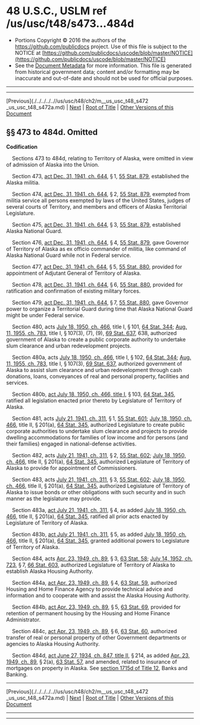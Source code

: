 ---
---

# 48 U.S.C., USLM ref /us/usc/t48/s473...484d

* Portions Copyright © 2016 the authors of the https://github.com/publicdocs project.
  Use of this file is subject to the NOTICE at [https://github.com/publicdocs/uscode/blob/master/NOTICE](https://github.com/publicdocs/uscode/blob/master/NOTICE)
* See the [Document Metadata](././../../../..//README.md) for more information.
  This file is generated from historical government data; content and/or formatting may be inaccurate and out-of-date and should not be used for official purposes.

----------
----------

[Previous](./../../../..//us/usc/t48/ch2/m__us_usc_t48_s472 _us_usc_t48_s472a.md) | [Next](./../../../..//us/usc/t48/ch2/m__us_usc_t48_s484e.md) | [Root of Title](./../../../../) | [Other Versions of this Document](https://publicdocs.github.io/go/links?ns=uslm&ref=%2Fus%2Fusc%2Ft48%2Fs473...484d)

## §§ 473 to 484d. Omitted

 __Codification__ 

    Sections 473 to 484d, relating to Territory of Alaska, were omitted in view of admission of Alaska into the Union.

    Section 473, [act Dec. 31, 1941, ch. 644][/us/act/1941-12-31/ch644], § 1, [55 Stat. 879][/us/stat/55/879], established the Alaska militia.

    Section 474, [act Dec. 31, 1941, ch. 644][/us/act/1941-12-31/ch644], § 2, [55 Stat. 879][/us/stat/55/879], exempted from militia service all persons exempted by laws of the United States, judges of several courts of Territory, and members and officers of Alaska Territorial Legislature.

    Section 475, [act Dec. 31, 1941, ch. 644][/us/act/1941-12-31/ch644], § 3, [55 Stat. 879][/us/stat/55/879], established Alaska National Guard.

    Section 476, [act Dec. 31, 1941, ch. 644][/us/act/1941-12-31/ch644], § 4, [55 Stat. 879][/us/stat/55/879], gave Governor of Territory of Alaska as ex officio commander of militia, like command of Alaska National Guard while not in Federal service.

    Section 477, [act Dec. 31, 1941, ch. 644][/us/act/1941-12-31/ch644], § 5, [55 Stat. 880][/us/stat/55/880], provided for appointment of Adjutant General of Territory of Alaska.

    Section 478, [act Dec. 31, 1941, ch. 644][/us/act/1941-12-31/ch644], § 6, [55 Stat. 880][/us/stat/55/880], provided for ratification and confirmation of existing military forces.

    Section 479, [act Dec. 31, 1941, ch. 644][/us/act/1941-12-31/ch644], § 7, [55 Stat. 880][/us/stat/55/880], gave Governor power to organize a Territorial Guard during time that Alaska National Guard might be under Federal service.

    Section 480, acts [July 18, 1950, ch. 466][/us/act/1950-07-18/ch466], title I, § 101, [64 Stat. 344][/us/stat/64/344]; [Aug. 11, 1955, ch. 783][/us/act/1955-08-11/ch783], title I, § 107(3), (7), (9), [69 Stat. 637][/us/stat/69/637], 638, authorized government of Alaska to create a public corporate authority to undertake slum clearance and urban redevelopment projects.

    Section 480a, acts [July 18, 1950, ch. 466][/us/act/1950-07-18/ch466], title I, § 102, [64 Stat. 344][/us/stat/64/344]; [Aug. 11, 1955, ch. 783][/us/act/1955-08-11/ch783], title I, § 107(3), [69 Stat. 637][/us/stat/69/637], authorized government of Alaska to assist slum clearance and urban redevelopment through cash donations, loans, conveyances of real and personal property, facilities and services.

    Section 480b, [act July 18, 1950, ch. 466, title I][/us/act/1950-07-18/ch466/tI], § 103, [64 Stat. 345][/us/stat/64/345], ratified all legislation enacted prior thereto by Legislature of Territory of Alaska.

    Section 481, acts [July 21, 1941, ch. 311][/us/act/1941-07-21/ch311], § 1, [55 Stat. 601][/us/stat/55/601]; [July 18, 1950, ch. 466][/us/act/1950-07-18/ch466], title II, § 201(a), [64 Stat. 345][/us/stat/64/345], authorized Legislature to create public corporate authorities to undertake slum clearance and projects to provide dwelling accommodations for families of low income and for persons (and their families) engaged in national-defense activities.

    Section 482, acts [July 21, 1941, ch. 311][/us/act/1941-07-21/ch311], § 2, [55 Stat. 602][/us/stat/55/602]; [July 18, 1950, ch. 466][/us/act/1950-07-18/ch466], title II, § 201(a), [64 Stat. 345][/us/stat/64/345], authorized Legislature of Territory of Alaska to provide for appointment of Commissioners.

    Section 483, acts [July 21, 1941, ch. 311][/us/act/1941-07-21/ch311], § 3, [55 Stat. 602][/us/stat/55/602]; [July 18, 1950, ch. 466][/us/act/1950-07-18/ch466], title II, § 201(a), [64 Stat. 345][/us/stat/64/345], authorized Legislature of Territory of Alaska to issue bonds or other obligations with such security and in such manner as the legislature may provide.

    Section 483a, [act July 21, 1941, ch. 311][/us/act/1941-07-21/ch311], § 4, as added [July 18, 1950, ch. 466][/us/act/1950-07-18/ch466], title II, § 201(a), [64 Stat. 345][/us/stat/64/345], ratified all prior acts enacted by Legislature of Territory of Alaska.

    Section 483b, [act July 21, 1941, ch. 311][/us/act/1941-07-21/ch311], § 5, as added [July 18, 1950, ch. 466][/us/act/1950-07-18/ch466], title II, § 201(a), [64 Stat. 345][/us/stat/64/345], granted additional powers to Legislature of Territory of Alaska.

    Section 484, acts [Apr. 23, 1949, ch. 89][/us/act/1949-04-23/ch89], § 3, [63 Stat. 58][/us/stat/63/58]; [July 14, 1952, ch. 723][/us/act/1952-07-14/ch723], § 7, [66 Stat. 603][/us/stat/66/603], authorized Legislature of Territory of Alaska to establish Alaska Housing Authority.

    Section 484a, [act Apr. 23, 1949, ch. 89][/us/act/1949-04-23/ch89], § 4, [63 Stat. 59][/us/stat/63/59], authorized Housing and Home Finance Agency to provide technical advice and information and to cooperate with and assist the Alaska Housing Authority.

    Section 484b, [act Apr. 23, 1949, ch. 89][/us/act/1949-04-23/ch89], § 5, [63 Stat. 69][/us/stat/63/69], provided for retention of permanent housing by the Housing and Home Finance Administrator.

    Section 484c, [act Apr. 23, 1949, ch. 89][/us/act/1949-04-23/ch89], § 6, [63 Stat. 60][/us/stat/63/60], authorized transfer of real or personal property of other Government departments or agencies to Alaska Housing Authority.

    Section 484d, [act June 27, 1934, ch. 847, title II][/us/act/1934-06-27/ch847/tII], § 214, as added [Apr. 23, 1949, ch. 89][/us/act/1949-04-23/ch89], § 2(a), [63 Stat. 57][/us/stat/63/57], and amended, related to insurance of mortgages on property in Alaska. See [section 1715d of Title 12][/us/usc/t12/s1715d], Banks and Banking.

----------

[Previous](./../../../..//us/usc/t48/ch2/m__us_usc_t48_s472 _us_usc_t48_s472a.md) | [Next](./../../../..//us/usc/t48/ch2/m__us_usc_t48_s484e.md) | [Root of Title](./../../../../) | [Other Versions of this Document](https://publicdocs.github.io/go/links?ns=uslm&ref=%2Fus%2Fusc%2Ft48%2Fs473...484d)

----------
----------

[/us/act/1941-12-31/ch644]: https://publicdocs.github.io/go/links?ns=uslm&ref=%2Fus%2Fact%2F1941-12-31%2Fch644
[/us/stat/55/879]: https://publicdocs.github.io/go/links?ns=uslm&ref=%2Fus%2Fstat%2F55%2F879
[/us/act/1941-12-31/ch644]: https://publicdocs.github.io/go/links?ns=uslm&ref=%2Fus%2Fact%2F1941-12-31%2Fch644
[/us/stat/55/879]: https://publicdocs.github.io/go/links?ns=uslm&ref=%2Fus%2Fstat%2F55%2F879
[/us/act/1941-12-31/ch644]: https://publicdocs.github.io/go/links?ns=uslm&ref=%2Fus%2Fact%2F1941-12-31%2Fch644
[/us/stat/55/879]: https://publicdocs.github.io/go/links?ns=uslm&ref=%2Fus%2Fstat%2F55%2F879
[/us/act/1941-12-31/ch644]: https://publicdocs.github.io/go/links?ns=uslm&ref=%2Fus%2Fact%2F1941-12-31%2Fch644
[/us/stat/55/879]: https://publicdocs.github.io/go/links?ns=uslm&ref=%2Fus%2Fstat%2F55%2F879
[/us/act/1941-12-31/ch644]: https://publicdocs.github.io/go/links?ns=uslm&ref=%2Fus%2Fact%2F1941-12-31%2Fch644
[/us/stat/55/880]: https://publicdocs.github.io/go/links?ns=uslm&ref=%2Fus%2Fstat%2F55%2F880
[/us/act/1941-12-31/ch644]: https://publicdocs.github.io/go/links?ns=uslm&ref=%2Fus%2Fact%2F1941-12-31%2Fch644
[/us/stat/55/880]: https://publicdocs.github.io/go/links?ns=uslm&ref=%2Fus%2Fstat%2F55%2F880
[/us/act/1941-12-31/ch644]: https://publicdocs.github.io/go/links?ns=uslm&ref=%2Fus%2Fact%2F1941-12-31%2Fch644
[/us/stat/55/880]: https://publicdocs.github.io/go/links?ns=uslm&ref=%2Fus%2Fstat%2F55%2F880
[/us/act/1950-07-18/ch466]: https://publicdocs.github.io/go/links?ns=uslm&ref=%2Fus%2Fact%2F1950-07-18%2Fch466
[/us/stat/64/344]: https://publicdocs.github.io/go/links?ns=uslm&ref=%2Fus%2Fstat%2F64%2F344
[/us/act/1955-08-11/ch783]: https://publicdocs.github.io/go/links?ns=uslm&ref=%2Fus%2Fact%2F1955-08-11%2Fch783
[/us/stat/69/637]: https://publicdocs.github.io/go/links?ns=uslm&ref=%2Fus%2Fstat%2F69%2F637
[/us/act/1950-07-18/ch466]: https://publicdocs.github.io/go/links?ns=uslm&ref=%2Fus%2Fact%2F1950-07-18%2Fch466
[/us/stat/64/344]: https://publicdocs.github.io/go/links?ns=uslm&ref=%2Fus%2Fstat%2F64%2F344
[/us/act/1955-08-11/ch783]: https://publicdocs.github.io/go/links?ns=uslm&ref=%2Fus%2Fact%2F1955-08-11%2Fch783
[/us/stat/69/637]: https://publicdocs.github.io/go/links?ns=uslm&ref=%2Fus%2Fstat%2F69%2F637
[/us/act/1950-07-18/ch466/tI]: https://publicdocs.github.io/go/links?ns=uslm&ref=%2Fus%2Fact%2F1950-07-18%2Fch466%2FtI
[/us/stat/64/345]: https://publicdocs.github.io/go/links?ns=uslm&ref=%2Fus%2Fstat%2F64%2F345
[/us/act/1941-07-21/ch311]: https://publicdocs.github.io/go/links?ns=uslm&ref=%2Fus%2Fact%2F1941-07-21%2Fch311
[/us/stat/55/601]: https://publicdocs.github.io/go/links?ns=uslm&ref=%2Fus%2Fstat%2F55%2F601
[/us/act/1950-07-18/ch466]: https://publicdocs.github.io/go/links?ns=uslm&ref=%2Fus%2Fact%2F1950-07-18%2Fch466
[/us/stat/64/345]: https://publicdocs.github.io/go/links?ns=uslm&ref=%2Fus%2Fstat%2F64%2F345
[/us/act/1941-07-21/ch311]: https://publicdocs.github.io/go/links?ns=uslm&ref=%2Fus%2Fact%2F1941-07-21%2Fch311
[/us/stat/55/602]: https://publicdocs.github.io/go/links?ns=uslm&ref=%2Fus%2Fstat%2F55%2F602
[/us/act/1950-07-18/ch466]: https://publicdocs.github.io/go/links?ns=uslm&ref=%2Fus%2Fact%2F1950-07-18%2Fch466
[/us/stat/64/345]: https://publicdocs.github.io/go/links?ns=uslm&ref=%2Fus%2Fstat%2F64%2F345
[/us/act/1941-07-21/ch311]: https://publicdocs.github.io/go/links?ns=uslm&ref=%2Fus%2Fact%2F1941-07-21%2Fch311
[/us/stat/55/602]: https://publicdocs.github.io/go/links?ns=uslm&ref=%2Fus%2Fstat%2F55%2F602
[/us/act/1950-07-18/ch466]: https://publicdocs.github.io/go/links?ns=uslm&ref=%2Fus%2Fact%2F1950-07-18%2Fch466
[/us/stat/64/345]: https://publicdocs.github.io/go/links?ns=uslm&ref=%2Fus%2Fstat%2F64%2F345
[/us/act/1941-07-21/ch311]: https://publicdocs.github.io/go/links?ns=uslm&ref=%2Fus%2Fact%2F1941-07-21%2Fch311
[/us/act/1950-07-18/ch466]: https://publicdocs.github.io/go/links?ns=uslm&ref=%2Fus%2Fact%2F1950-07-18%2Fch466
[/us/stat/64/345]: https://publicdocs.github.io/go/links?ns=uslm&ref=%2Fus%2Fstat%2F64%2F345
[/us/act/1941-07-21/ch311]: https://publicdocs.github.io/go/links?ns=uslm&ref=%2Fus%2Fact%2F1941-07-21%2Fch311
[/us/act/1950-07-18/ch466]: https://publicdocs.github.io/go/links?ns=uslm&ref=%2Fus%2Fact%2F1950-07-18%2Fch466
[/us/stat/64/345]: https://publicdocs.github.io/go/links?ns=uslm&ref=%2Fus%2Fstat%2F64%2F345
[/us/act/1949-04-23/ch89]: https://publicdocs.github.io/go/links?ns=uslm&ref=%2Fus%2Fact%2F1949-04-23%2Fch89
[/us/stat/63/58]: https://publicdocs.github.io/go/links?ns=uslm&ref=%2Fus%2Fstat%2F63%2F58
[/us/act/1952-07-14/ch723]: https://publicdocs.github.io/go/links?ns=uslm&ref=%2Fus%2Fact%2F1952-07-14%2Fch723
[/us/stat/66/603]: https://publicdocs.github.io/go/links?ns=uslm&ref=%2Fus%2Fstat%2F66%2F603
[/us/act/1949-04-23/ch89]: https://publicdocs.github.io/go/links?ns=uslm&ref=%2Fus%2Fact%2F1949-04-23%2Fch89
[/us/stat/63/59]: https://publicdocs.github.io/go/links?ns=uslm&ref=%2Fus%2Fstat%2F63%2F59
[/us/act/1949-04-23/ch89]: https://publicdocs.github.io/go/links?ns=uslm&ref=%2Fus%2Fact%2F1949-04-23%2Fch89
[/us/stat/63/69]: https://publicdocs.github.io/go/links?ns=uslm&ref=%2Fus%2Fstat%2F63%2F69
[/us/act/1949-04-23/ch89]: https://publicdocs.github.io/go/links?ns=uslm&ref=%2Fus%2Fact%2F1949-04-23%2Fch89
[/us/stat/63/60]: https://publicdocs.github.io/go/links?ns=uslm&ref=%2Fus%2Fstat%2F63%2F60
[/us/act/1934-06-27/ch847/tII]: https://publicdocs.github.io/go/links?ns=uslm&ref=%2Fus%2Fact%2F1934-06-27%2Fch847%2FtII
[/us/act/1949-04-23/ch89]: https://publicdocs.github.io/go/links?ns=uslm&ref=%2Fus%2Fact%2F1949-04-23%2Fch89
[/us/stat/63/57]: https://publicdocs.github.io/go/links?ns=uslm&ref=%2Fus%2Fstat%2F63%2F57
[/us/usc/t12/s1715d]: https://publicdocs.github.io/go/links?ns=uslm&ref=%2Fus%2Fusc%2Ft12%2Fs1715d


